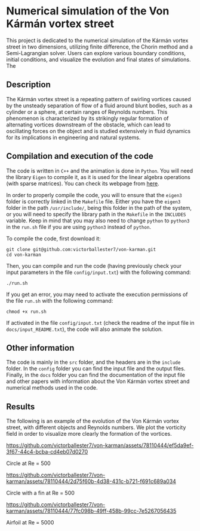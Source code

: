 # Numerical simulation of the Von Kármán vortex street

This project is dedicated to the numerical simulation of the Kármán vortex street in two dimensions, utilizing finite difference, the Chorin method and a Semi-Lagrangian solver. Users can explore various boundary conditions, initial conditions, and visualize the evolution and final states of simulations. The

## Description

The Kármán vortex street is a repeating pattern of swirling vortices caused by the unsteady separation of flow of a fluid around blunt bodies, such as a cylinder or a sphere, at certain ranges of Reynolds numbers. This phenomenon is characterized by its strikingly regular formation of alternating vortices downstream of the obstacle, which can lead to oscillating forces on the object and is studied extensively in fluid dynamics for its implications in engineering and natural systems.

## Compilation and execution of the code

The code is written in `C++` and the animation is done in `Python`. You will need the library `Eigen` to compile it, as it is used for the linear algebra operations (with sparse matrices). You can check its webpage from [here](http://eigen.tuxfamily.org/index.php?title=Main_Page).

In order to properly compile the code, you will to ensure that the `eigen3` folder is correctly linked in the `Makefile` file. Either you have the `eigen3` folder in the path `/usr/include/`, being this folder in the path of the system, or you will need to specify the library path in the `Makefile` in the `INCLUDES` variable. Keep in mind that you may also need to change `python` to `python3` in the `run.sh` file if you are using `python3` instead of `python`.

To compile the code, first download it:

```
git clone git@github.com:victorballester7/von-karman.git
cd von-karman
```

Then, you can compile and run the code (having previously check your input parameters in the file `config/input.txt`) with the following command:

```
./run.sh
```

If you get an error, you may need to activate the execution permissions of the file `run.sh` with the following command:

```
chmod +x run.sh
```

If activated in the file `config/input.txt` (check the readme of the input file in `docs/input_README.txt`), the code will also animate the solution.

## Other information

The code is mainly in the `src` folder, and the headers are in the `include` folder. In the `config` folder you can find the input file and the output files. Finally, in the `docs` folder you can find the documentation of the input file and other papers with information about the Von Kármán vortex street and numerical methods used in the code.

## Results

The following is an example of the evolution of the Von Kármán vortex street, with different objects and Reynolds numbers. We plot the vorticity field in order to visualize more clearly the formation of the vortices.

<!-- add video in data/videos/circle_Re=500.0.mp4 -->

https://github.com/victorballester7/von-karman/assets/78110444/ef5da9ef-3f67-44c4-bcba-cd4eb07d0270

Circle at Re = 500

https://github.com/victorballester7/von-karman/assets/78110444/2d75f60b-4d38-431c-b721-f691c689a034

Circle with a fin at Re = 500

https://github.com/victorballester7/von-karman/assets/78110444/77fc098b-49ff-458b-99cc-7e5267056435

Airfoil at Re = 5000
